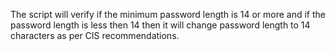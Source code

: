The script will verify if the minimum password length is 14 or more and if the password length is less then 14 then it will change password length to 14 characters as per CIS recommendations.